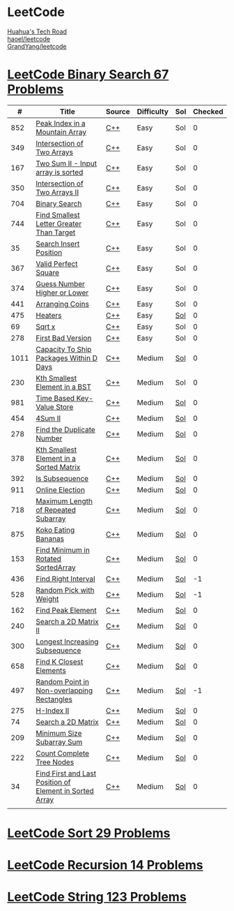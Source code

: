 LeetCode
========

[Huahua's Tech Road](https://zxi.mytechroad.com/blog/)<br>
[haoel/leetcode](https://github.com/haoel/leetcode/blob/master/README.md)<br>
[GrandYang/leetcode](https://github.com/grandyang/leetcode)

<!--
echo "278. First Bad Version" | sed -e 's/^/_/g' -e 's/\.//g' -e 's/ /_/g' | xargs mkdir
https://leetcode.com/tag/binary-search/
:%s/\s\+$//e
https://leetcode.com/tag/binary-search/
-->

# [LeetCode Binary Search 67 Problems](https://leetcode.com/tag/binary-search/)
| # | Title | Source | Difficulty | Sol | Checked |
|---| ----- | ------ | ---------- | ------------------ | ------- |
|852|[Peak Index in a Mountain Array](https://leetcode.com/problems/peak-index-in-a-mountain-array/)|[C++](./_852_Peak_Index_in_a_Mountain_Array/main.cpp)|Easy|Sol|0|
|349|[Intersection of Two Arrays](https://leetcode.com/problems/intersection-of-two-arrays/)|[C++](./_349_Intersection_of_Two_Arrays/main.cpp)|Easy|Sol|0|
|167|[Two Sum II - Input array is sorted](https://leetcode.com/problems/two-sum-ii-input-array-is-sorted/)|[C++](./_167_Two_Sum_II_-_Input_array_is_sorted/main.cpp)|Easy|Sol|0|
|350|[Intersection of Two Arrays II](https://leetcode.com/problems/intersection-of-two-arrays-ii/)|[C++](./_350_Intersection_of_Two_Arrays_II/main.cpp)|Easy|Sol|0|
|704|[Binary Search](https://leetcode.com/problems/binary-search/)|[C++](./_704_Binary_Search/main.cpp)|Easy|Sol|0|
|744|[Find Smallest Letter Greater Than Target](https://leetcode.com/problems/search-insert-position/)|[C++](./_744_Find_Smallest_Letter_Greater_Than_Target/main.cpp)|Easy|Sol|0|
|35|[Search Insert Position](https://leetcode.com/problems/search-insert-position/)|[C++](./_35_Search_Insert_Position/main.cpp)|Easy|Sol|0|
|367|[Valid Perfect Square](https://leetcode.com/problems/valid-perfect-square/)|[C++](./_367_Valid_Perfect_Square/main.cpp)|Easy|Sol|0|
|374|[Guess Number Higher or Lower](https://leetcode.com/problems/guess-number-higher-or-lower)|[C++](./_374_Guess_Number_Higher_or_Lower/main.cpp)|Easy|Sol|0|
|441|[Arranging Coins](https://leetcode.com/problems/arranging-coins)|[C++](./_441_Arranging_Coins/main.cpp)|Easy|Sol|0|
|475|[Heaters](https://leetcode.com/problems/heaters)|[C++](./_475_Heaters/main.cpp)|Easy|[Sol](https://www.cnblogs.com/grandyang/p/6181626.html)|0|
|69|[Sqrt x](https://leetcode.com/problems/sqrtx)|[C++](./_69_Sqrt_x/main.cpp)|Easy|Sol|0|
|278|[First Bad Version](https://leetcode.com/problems/first-bad-version)|[C++](./_278_First_Bad_Version/main.cpp)|Easy|Sol|0|
|1011|[Capacity To Ship Packages Within D Days](https://leetcode.com/problems/capacity-to-ship-packages-within-d-days/)|[C++](./_1011_Capacity_To_Ship_Packages_Within_D_Days/main.cpp)|Medium|[Sol](https://blog.csdn.net/fuxuemingzhu/article/details/88769103)|0|
|230|[Kth Smallest Element in a BST](https://leetcode.com/problems/kth-smallest-element-in-a-bst/)|[C++](./_230_Kth_Smallest_Element_in_a_BST/main.cpp)|Medium|Sol|0|
|981|[Time Based Key-Value Store](https://leetcode.com/problems/time-based-key-value-store/)|[C++](./_981_Time_Based_Key-Value_Store/main.cpp)|Medium|[Sol](https://zhanghuimeng.github.io/post/leetcode-981-time-based-key-value-store/)|0|
|454|[4Sum II](https://leetcode.com/problems/4sum-ii/)|[C++](./_454_4Sum_II/main.cpp)|Medium|[Sol](https://zxi.mytechroad.com/blog/hashtable/leetcode-454-4sum-ii/)|0|
|278|[Find the Duplicate Number](https://leetcode.com/problems/find-the-duplicate-number)|[C++](./_287_Find_the_Duplicate_Number/main.cpp)|Medium|[Sol](https://zxi.mytechroad.com/blog/algorithms/binary-search/leetcode-287-find-the-duplicate-number/)|0|
|378|[Kth Smallest Element in a Sorted Matrix](https://leetcode.com/problems/kth-smallest-element-in-a-sorted-matrix)|[C++](./_378_Kth_Smallest_Element_in_a_Sorted_Matrix/main.cpp)|Medium|[Sol](https://zxi.mytechroad.com/blog/algorithms/binary-search/leetcode-378-kth-smallest-element-in-a-sorted-matrix/)|0|
|392|[Is Subsequence](https://leetcode.com/problems/is-subsequence/)|[C++](./_392_Is_Subsequence/main.cpp)|Medium|[Sol](https://zxi.mytechroad.com/blog/string/leetcode-392-is-subsequence/)|0|
|911|[Online Election](https://leetcode.com/problems/online-election/)|[C++](./_911_Online_Election/main.cpp)|Medium|[Sol](https://zxi.mytechroad.com/blog/hashtable/leetcode-911-online-election/)|0|
|718|[Maximum Length of Repeated Subarray](https://leetcode.com/problems/maximum-length-of-repeated-subarray/)|[C++](./_718_Maximum_Length_of_Repeated_Subarray/main.cpp)|Medium|[Sol](https://www.cnblogs.com/grandyang/p/7801533.html)|0|
|875|[Koko Eating Bananas](https://leetcode.com/problems/koko-eating-bananas/)|[C++](./_875_Koko_Eating_Bananas/main.cpp)|Medium|[Sol](https://www.cnblogs.com/grandyang/p/10807121.html)|0|
|153|[Find Minimum in Rotated SortedArray](https://leetcode.com/problems/find-minimum-in-rotated-sorted-array)|[C++](./_153_Find_Minimum_in_Rotated_Sorted_Array/main.cpp)|Medium|[Sol](https://zxi.mytechroad.com/blog/leetcode/leetcode-153-find-minimum-in-rotated-sorted-array/)|0|
|436|[Find Right Interval](https://leetcode.com/problems/find-right-interval/)|[C++](./_436_Find_Right_Interval/main.cpp)|Medium|[Sol](https://www.cnblogs.com/grandyang/p/6018581.html)|-1|
|528|[Random Pick with Weight](https://leetcode.com/problems/random-pick-with-weight/)|[C++](./_528_Random_Pick_with_Weight/main.cpp)|Medium|[Sol](https://www.cnblogs.com/grandyang/p/9784690.html)|-1|
|162|[Find Peak Element](https://leetcode.com/problems/find-peak-element/)|[C++](./_162_Find_Peak_Element/main.cpp)|Medium|[Sol](https://www.cnblogs.com/grandyang/p/4217175.html)|0|
|240|[Search a 2D Matrix II](https://leetcode.com/problems/search-a-2d-matrix-ii/)|[C++](./_240_Search_a_2D_Matrix_II/main.cpp)|Medium|[Sol](https://www.cnblogs.com/grandyang/p/4669134.html)|0|
|300|[Longest Increasing Subsequence](https://leetcode.com/problems/longest-increasing-subsequence/)|[C++](./_300_Longest_Increasing_Subsequence/main.cpp)|Medium|[Sol](https://www.cnblogs.com/grandyang/p/4938187.html)|0|
|658|[Find K Closest Elements](https://leetcode.com/problems/find-k-closest-elements/)|[C++](./_658_Find_K_Closest_Elements/main.cpp)|Medium|[Sol](https://www.cnblogs.com/grandyang/p/7519466.html)|0|
|497|[Random Point in Non-overlapping Rectangles](https://leetcode.com/problems/random-point-in-non-overlapping-rectangles/)|[C++](./_497_Random_Point_in_Non-overlapping_Rectangles/main.cpp)|Medium|[Sol](https://www.cnblogs.com/grandyang/p/9752145.html)|-1|
|275|[H-Index II](https://leetcode.com/problems/h-index-ii/)|[C++](./_275_H-Index_II/main.cpp)|Medium|[Sol](https://www.cnblogs.com/grandyang/p/4782695.html)|0|
|74|[Search a 2D Matrix](https://leetcode.com/problems/search-a-2d-matrix/)|[C++](./_74_Search_a_2D_Matrix/main.cpp)|Medium|[Sol](https://www.cnblogs.com/grandyang/p/4323301.html)|0|
|209|[Minimum Size Subarray Sum](https://leetcode.com/problems/minimum-size-subarray-sum/)|[C++](./_209_Minimum_Size_Subarray_Sum/main.cpp)|Medium|[Sol](https://www.cnblogs.com/grandyang/p/4501934.html)|0|
|222|[Count Complete Tree Nodes](https://leetcode.com/problems/count-complete-tree-nodes/)|[C++](./_222_Count_Complete_Tree_Nodes/main.cpp)|Medium|[Sol](https://github.com/grandyang/leetcode/issues/222)|0|
|34|[Find First and Last Position of Element in Sorted Array](https://leetcode.com/problems/find-first-and-last-position-of-element-in-sorted-array/)|[C++](./_34_Find_First_and_Last_Position_of_Element_in_Sorted_Array/main.cpp)|Medium|[Sol](https://blog.csdn.net/fuxuemingzhu/article/details/83273084)|0|
|  |  |  |  |  |  |
# [LeetCode Sort 29 Problems](https://leetcode.com/tag/sort/)
# [LeetCode Recursion 14 Problems](https://leetcode.com/tag/recursion/)
# [LeetCode String 123 Problems](https://leetcode.com/tag/string/)



